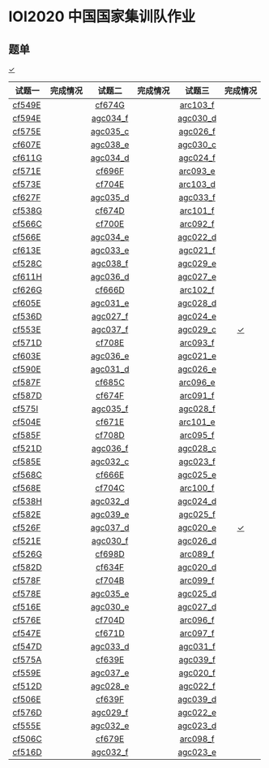 # IOI2020 中国国家集训队作业 

## 题单

[$\checkmark$]()

| 试题一 | 完成情况 | 试题二 | 完成情况 | 试题三 | 完成情况 |
| - | :-: | :-: | :-: | :-: | :-:
| [cf549E](https://codeforces.com/contest/549/problem/E)||[cf674G](https://codeforces.com/contest/674/problem/G)||[arc103_f](https://atcoder.jp/contests/arc103/tasks/arc103_d)||
| [cf594E](https://codeforces.com/contest/594/problem/E)||[agc034_f](https://atcoder.jp/contests/agc034/tasks/agc034_f)||[agc030_d](https://atcoder.jp/contests/agc030/tasks/agc030_d)||
| [cf575E](https://codeforces.com/contest/575/problem/E)||[agc035_c](https://atcoder.jp/contests/agc035/tasks/agc035_c)||[agc026_f](https://atcoder.jp/contests/agc026/tasks/agc026_f)||
| [cf607E](https://codeforces.com/contest/607/problem/E)||[agc038_e](https://atcoder.jp/contests/agc038/tasks/agc038_e)||[agc030_c](https://atcoder.jp/contests/agc030/tasks/agc030_c)||
| [cf611G](https://codeforces.com/contest/611/problem/G)||[agc034_d](https://atcoder.jp/contests/agc034/tasks/agc034_d)||[agc024_f](https://atcoder.jp/contests/agc024/tasks/agc024_f)||
| [cf571E](https://codeforces.com/contest/571/problem/E)||[cf696F](https://codeforces.com/contest/696/problem/F)||[arc093_e](https://atcoder.jp/contests/arc093/tasks/arc093_c)||
| [cf573E](https://codeforces.com/contest/573/problem/E)||[cf704E](https://codeforces.com/contest/704/problem/E)||[arc103_d](https://atcoder.jp/contests/arc103/tasks/arc103_b)||
| [cf627F](https://codeforces.com/contest/627/problem/F)||[agc035_d](https://atcoder.jp/contests/agc035/tasks/agc035_d)||[agc033_f](https://atcoder.jp/contests/agc033/tasks/agc033_f)||
| [cf538G](https://codeforces.com/contest/538/problem/G)||[cf674D](https://codeforces.com/contest/674/problem/D)||[arc101_f](https://atcoder.jp/contests/arc101/tasks/arc101_d)||
| [cf566C](https://codeforces.com/contest/566/problem/C)||[cf700E](https://codeforces.com/contest/700/problem/E)||[arc092_f](https://atcoder.jp/contests/arc092/tasks/arc092_d)||
| [cf566E](https://codeforces.com/contest/566/problem/E)||[agc034_e](https://atcoder.jp/contests/agc034/tasks/agc034_e)||[agc022_d](https://atcoder.jp/contests/agc022/tasks/agc022_d)||
| [cf613E](https://codeforces.com/contest/613/problem/E)||[agc033_e](https://atcoder.jp/contests/agc033/tasks/agc033_e)||[agc021_f](https://atcoder.jp/contests/agc021/tasks/agc021_f)||
| [cf528C](https://codeforces.com/contest/528/problem/C)||[agc038_f](https://atcoder.jp/contests/agc038/tasks/agc038_f)||[agc029_e](https://atcoder.jp/contests/agc029/tasks/agc029_e)||
| [cf611H](https://codeforces.com/contest/611/problem/H)||[agc036_d](https://atcoder.jp/contests/agc036/tasks/agc036_d)||[agc027_e](https://atcoder.jp/contests/agc027/tasks/agc027_e)||
| [cf626G](https://codeforces.com/contest/626/problem/G)||[cf666D](https://codeforces.com/contest/666/problem/D)||[arc102_f](https://atcoder.jp/contests/arc102/tasks/arc102_d)||
| [cf605E](https://codeforces.com/contest/605/problem/E)||[agc031_e](https://atcoder.jp/contests/agc031/tasks/agc031_e)||[agc028_d](https://atcoder.jp/contests/agc028/tasks/agc028_d)||
| [cf536D](https://codeforces.com/contest/536/problem/D)||[agc027_f](https://atcoder.jp/contests/agc027/tasks/agc027_f)||[agc024_e](https://atcoder.jp/contests/agc024/tasks/agc024_e)||
| [cf553E](https://codeforces.com/contest/553/problem/E)||[agc037_f](https://atcoder.jp/contests/agc037/tasks/agc037_f)||[agc029_c](https://atcoder.jp/contests/agc029/tasks/agc029_c)|[$\checkmark$](https://atcoder.jp/contests/agc029/submissions/27450292)|
| [cf571D](https://codeforces.com/contest/571/problem/D)||[cf708E](https://codeforces.com/contest/708/problem/E)||[arc093_f](https://atcoder.jp/contests/arc093/tasks/arc093_d)||
| [cf603E](https://codeforces.com/contest/603/problem/E)||[agc036_e](https://atcoder.jp/contests/agc036/tasks/agc036_e)||[agc021_e](https://atcoder.jp/contests/agc021/tasks/agc021_e)||
| [cf590E](https://codeforces.com/contest/590/problem/E)||[agc031_d](https://atcoder.jp/contests/agc031/tasks/agc031_d)||[agc026_e](https://atcoder.jp/contests/agc026/tasks/agc026_e)||
| [cf587F](https://codeforces.com/contest/587/problem/F)||[cf685C](https://codeforces.com/contest/685/problem/C)||[arc096_e](https://atcoder.jp/contests/arc096/tasks/arc096_c)||
| [cf587D](https://codeforces.com/contest/587/problem/D)||[cf674F](https://codeforces.com/contest/674/problem/F)||[arc091_f](https://atcoder.jp/contests/arc091/tasks/arc091_d)||
| [cf575I](https://codeforces.com/contest/575/problem/I)||[agc035_f](https://atcoder.jp/contests/agc035/tasks/agc035_f)||[agc028_f](https://atcoder.jp/contests/agc028/tasks/agc028_f2)||
| [cf504E](https://codeforces.com/contest/504/problem/E)||[cf671E](https://codeforces.com/contest/671/problem/E)||[arc101_e](https://atcoder.jp/contests/arc101/tasks/arc101_c)||
| [cf585F](https://codeforces.com/contest/585/problem/F)||[cf708D](https://codeforces.com/contest/708/problem/D)||[arc095_f](https://atcoder.jp/contests/arc095/tasks/arc095_d)||
| [cf521D](https://codeforces.com/contest/521/problem/D)||[agc036_f](https://atcoder.jp/contests/agc036/tasks/agc036_f)||[agc028_c](https://atcoder.jp/contests/agc028/tasks/agc028_c)||
| [cf585E](https://codeforces.com/contest/585/problem/E)||[agc032_c](https://atcoder.jp/contests/agc032/tasks/agc032_c)||[agc023_f](https://atcoder.jp/contests/agc023/tasks/agc023_f)||
| [cf568C](https://codeforces.com/contest/568/problem/C)||[cf666E](https://codeforces.com/contest/666/problem/E)||[agc025_e](https://atcoder.jp/contests/agc025/tasks/agc025_e)||
| [cf568E](https://codeforces.com/contest/568/problem/E)||[cf704C](https://codeforces.com/contest/704/problem/C)||[arc100_f](https://atcoder.jp/contests/arc100/tasks/arc100_d)||
| [cf538H](https://codeforces.com/contest/538/problem/H)||[agc032_d](https://atcoder.jp/contests/agc032/tasks/agc032_d)||[agc024_d](https://atcoder.jp/contests/agc024/tasks/agc024_d)||
| [cf582E](https://codeforces.com/contest/582/problem/E)||[agc039_e](https://atcoder.jp/contests/agc039/tasks/agc039_e)||[agc025_f](https://atcoder.jp/contests/agc025/tasks/agc025_f)||
| [cf526F](https://codeforces.com/contest/526/problem/F)||[agc037_d](https://atcoder.jp/contests/agc037/tasks/agc037_d)||[agc020_e](https://atcoder.jp/contests/agc020/tasks/agc020_e)|[$\checkmark$](https://atcoder.jp/contests/agc020/submissions/35964446)|
| [cf521E](https://codeforces.com/contest/521/problem/E)||[agc030_f](https://atcoder.jp/contests/agc030/tasks/agc030_f)||[agc026_d](https://atcoder.jp/contests/agc026/tasks/agc026_d)||
| [cf526G](https://codeforces.com/contest/526/problem/G)||[cf698D](https://codeforces.com/contest/698/problem/D)||[arc089_f](https://atcoder.jp/contests/arc089/tasks/arc089_d)||
| [cf582D](https://codeforces.com/contest/582/problem/D)||[cf634F](https://codeforces.com/contest/634/problem/F)||[agc020_d](https://atcoder.jp/contests/agc020/tasks/agc020_d)||
| [cf578F](https://codeforces.com/contest/578/problem/F)||[cf704B](https://codeforces.com/contest/704/problem/B)||[arc099_f](https://atcoder.jp/contests/arc099/tasks/arc099_d)||
| [cf578E](https://codeforces.com/contest/578/problem/E)||[agc035_e](https://atcoder.jp/contests/agc035/tasks/agc035_e)||[agc025_d](https://atcoder.jp/contests/agc025/tasks/agc025_d)||
| [cf516E](https://codeforces.com/contest/516/problem/E)||[agc030_e](https://atcoder.jp/contests/agc030/tasks/agc030_e)||[agc027_d](https://atcoder.jp/contests/agc027/tasks/agc027_d)||
| [cf576E](https://codeforces.com/contest/576/problem/E)||[cf704D](https://codeforces.com/contest/704/problem/D)||[arc096_f](https://atcoder.jp/contests/arc096/tasks/arc096_d)||
| [cf547E](https://codeforces.com/contest/547/problem/E)||[cf671D](https://codeforces.com/contest/671/problem/D)||[arc097_f](https://atcoder.jp/contests/arc097/tasks/arc097_d)||
| [cf547D](https://codeforces.com/contest/547/problem/D)||[agc033_d](https://atcoder.jp/contests/agc033/tasks/agc033_d)||[agc031_f](https://atcoder.jp/contests/agc031/tasks/agc031_f)||
| [cf575A](https://codeforces.com/contest/575/problem/A)||[cf639E](https://codeforces.com/contest/639/problem/E)||[agc039_f](https://atcoder.jp/contests/agc039/tasks/agc039_f)||
| [cf559E](https://codeforces.com/contest/559/problem/E)||[agc037_e](https://atcoder.jp/contests/agc037/tasks/agc037_e)||[agc020_f](https://atcoder.jp/contests/agc020/tasks/agc020_f)||
| [cf512D](https://codeforces.com/contest/512/problem/D)||[agc028_e](https://atcoder.jp/contests/agc028/tasks/agc028_e)||[agc022_f](https://atcoder.jp/contests/agc022/tasks/agc022_f)||
| [cf506E](https://codeforces.com/contest/506/problem/E)||[cf639F](https://codeforces.com/contest/639/problem/F)||[agc039_d](https://atcoder.jp/contests/agc039/tasks/agc039_d)||
| [cf576D](https://codeforces.com/contest/576/problem/D)||[agc029_f](https://atcoder.jp/contests/agc029/tasks/agc029_f)||[agc022_e](https://atcoder.jp/contests/agc022/tasks/agc022_e)||
| [cf555E](https://codeforces.com/contest/555/problem/E)||[agc032_e](https://atcoder.jp/contests/agc032/tasks/agc032_e)||[agc023_d](https://atcoder.jp/contests/agc023/tasks/agc023_d)||
| [cf506C](https://codeforces.com/contest/506/problem/C)||[cf679E](https://codeforces.com/contest/679/problem/E)||[arc098_f](https://atcoder.jp/contests/arc098/tasks/arc098_d)||
| [cf516D](https://codeforces.com/contest/516/problem/D)||[agc032_f](https://atcoder.jp/contests/agc032/tasks/agc032_f)||[agc023_e](https://atcoder.jp/contests/agc023/tasks/agc023_e)||
